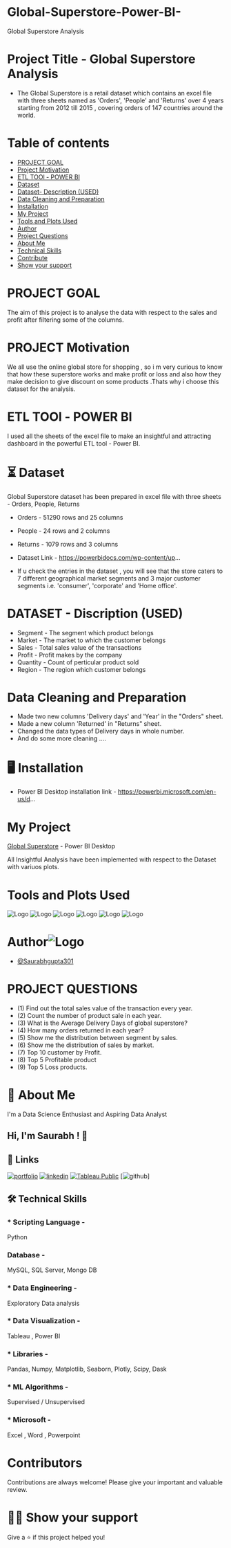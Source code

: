 # Global-Superstore-Power-BI-
Global Superstore Analysis

# Project Title - Global Superstore Analysis

* The Global Superstore is a retail dataset which contains an excel file with three sheets named as 'Orders', 'People' and 'Returns' over 4 years starting from 2012 till 2015 , covering orders of 147 countries around the world.

# Table of contents
 - [PROJECT GOAL](https://readme.so/editor#:~:text=Show%20your%20support-,PROJECT%20GOAL,-The%20aim%20of)
 - [Project Motivation](https://readme.so/editor#:~:text=of%20the%20columns.-,PROJECT%20Motivation,-We%20all%20use)
 - [ETL TOOl - POWER BI](https://readme.so/editor#:~:text=for%20the%20analysis.-,ETL%20TOOl%20-%20POWER%20BI,-I%20used%20all)
 - [Dataset](https://readme.so/editor#:~:text=%E2%8F%B3-,Dataset,-Global%20Superstore%20dataset)
 - [Dataset- Description (USED)](https://readme.so/editor#:~:text=DATASET%20-%20Discription%20(USED))
 - [Data Cleaning and Preparation](https://readme.so/editor#:~:text=which%20customer%20belongs-,Data%20Cleaning%20and%20Preparation,-Made%20two%20new)
 - [Installation](https://readme.so/editor#:~:text=%F0%9F%96%A5%EF%B8%8F-,Installation,-Power%20BI%20Desktop)
 - [My Project](https://readme.so/editor#:~:text=Desktop%20installation%20link%20--,My%20Project,-Global%20Superstore%20-%20Power)
 - [Tools and Plots Used](https://readme.so/editor#:~:text=with%20variuos%20plots.-,Tools%20and%20Plots%20Used,-Author)
 - [Author](https://readme.so/editor#:~:text=and%20Plots%20Used-,Author,-%40Saurabhgupta301)
 - [Project Questions](https://readme.so/editor#:~:text=%40Saurabhgupta301-,PROJECT%20QUESTIONS,-(1)%20Find%20out)
 - [About Me](https://readme.so/editor#:~:text=World-Cup-Analysis-,%F0%9F%9A%80%20About%20Me,-I%27m%20a%20Data)
 - [Technical Skills](https://readme.so/editor#:~:text=%5D-,%F0%9F%9B%A0%20Technical%20Skills,-*%20Scripting%20Language%20-)
 - [Contribute](https://readme.so/editor#:~:text=Show%20your%20support-,Contribute,-Contributions%20are%20always)
 - [Show your support](https://readme.so/editor#:~:text=%F0%9F%91%A8%E2%80%8D%F0%9F%9A%80-,Show%20your%20support,-Give%20a%20%E2%AD%90%EF%B8%8F%20if)

# PROJECT GOAL
The aim of this project is to analyse the data with respect to the sales and profit after filtering some of the columns.

# PROJECT Motivation

We all use the online global store for shopping , so i m very curious to know that how these superstore works and make profit or loss and also how they make decision to give discount on some products .Thats why i choose this dataset for the analysis.

# ETL TOOl - POWER BI 
I used all the sheets of the excel file to make an insightful and attracting dashboard in the powerful ETL tool - Power BI.

# ⏳ Dataset 

Global Superstore dataset has been prepared in excel file with three sheets - Orders, People, Returns
* Orders  - 51290 rows and 25 columns
* People  - 24 rows and 2 columns
* Returns - 1079 rows and 3 columns

* Dataset Link -  https://powerbidocs.com/wp-content/up...
* If u check the entries in the dataset , you will see that the store caters to 7 different geographical market segments and 3 major customer segments i.e. 'consumer', 'corporate' and 'Home office'.

# DATASET - Discription (USED)

* Segment  - The segment which product belongs 
* Market   - The market to which the customer belongs 
* Sales    - Total sales value of the transactions
* Profit   - Profit makes by the company
* Quantity - Count of perticular product sold
* Region   - The region which customer belongs

# Data Cleaning and Preparation

* Made two new columns 'Delivery days' and 'Year' in the "Orders" sheet. 
* Made a new column 'Returned' in "Returns" sheet.
* Changed the data types of Delivery days in whole number.
* And do some more cleaning ....

# 🖥️ Installation
* Power BI Desktop installation link -  https://powerbi.microsoft.com/en-us/d...


# My Project
[Global Superstore](https://drive.google.com/file/d/1SmMCvKYktNy_5I1mdHdV-NSGqbRqMcmT/view?usp=sharing) - Power BI Desktop

All Insightful Analysis have been implemented with respect to the Dataset with variuos plots.

# Tools and Plots Used
![Logo](https://encrypted-tbn0.gstatic.com/images?q=tbn:ANd9GcTcZBT7DH5vEEoiSlspLK91mYuOKOwuyWk2Og&usqp=CAU)
![Logo](https://encrypted-tbn0.gstatic.com/images?q=tbn:ANd9GcRTwCZVWJTGLzKcjj2rvb6-4cEa4F00Rmutog&usqp=CAU)
![Logo](https://encrypted-tbn0.gstatic.com/images?q=tbn:ANd9GcQBqBInOhm_SupGnHKkUn_M0qEmEHpZ314HCw&usqp=CAU)
![Logo](https://encrypted-tbn0.gstatic.com/images?q=tbn:ANd9GcRKgTl41Lz793qEeR7rRLhRq_g-mn1tQQFBeQ&usqp=CAU)
![Logo](https://encrypted-tbn0.gstatic.com/images?q=tbn:ANd9GcSEs9cxpkw4a6Twbr3G53-v37MMeJotHtpMlQ&usqp=CAU)
![Logo](https://encrypted-tbn0.gstatic.com/images?q=tbn:ANd9GcTKhgR9qBPF5DGKnFWzQ23YH7ltSODFl9wXkQ&usqp=CAU)

# Author![Logo](https://raw.githubusercontent.com/TheDudeThatCode/TheDudeThatCode/master/Assets/Developer.gif)
- [@Saurabhgupta301](https://github.com/Saurabhgupta301)

# PROJECT QUESTIONS

* (1) Find out the total sales value of the transaction every year.
* (2) Count the number of product sale in each year.
* (3) What is the Average Delivery Days of global superstore?
* (4) How many orders returned in each year?
* (5) Show me the distribution between segment by sales.
* (6) Show me the distribution of sales by market.
* (7) Top 10 customer by Profit.
* (8) Top 5 Profitable product
* (9) Top 5 Loss products.

# 🚀 About Me
I'm a Data Science Enthusiast and Aspiring Data Analyst
## Hi, I'm Saurabh ! 👋
## 🔗 Links
[![portfolio](https://img.shields.io/badge/my_portfolio-000?style=for-the-badge&logo=ko-fi&logoColor=white)](https://katherinempeterson.com/)
[![linkedin](https://img.shields.io/badge/linkedin-0A66C2?style=for-the-badge&logo=linkedin&logoColor=white)](https://www.linkedin.com/)
[![Tableau Public](https://img.shields.io/badge/twitter-1DA1F2?style=for-the-badge&logo=twitter&logoColor=white)](https://twitter.com/)
[![github]()] 
## 🛠 Technical Skills
### * Scripting Language -
 Python
### Database -
 MySQL, SQL Server, Mongo DB
### * Data Engineering -
 Exploratory Data analysis  
### * Data Visualization -        
 Tableau , Power BI 
### * Libraries -
Pandas, Numpy, Matplotlib, Seaborn, Plotly, Scipy, Dask
### * ML Algorithms -
Supervised / Unsupervised
### * Microsoft -
Excel , Word , Powerpoint
# Contributors 
Contributions are always welcome! Please give your important and valuable review.


# 👨‍🚀 Show your support
Give a ⭐️ if this project helped you!


